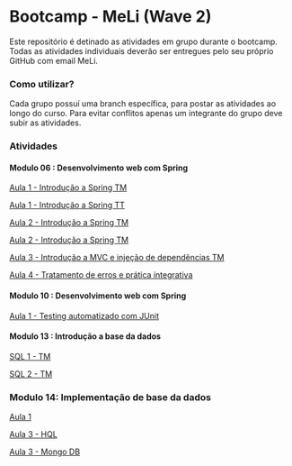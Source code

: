 # Bootcamp - MeLi (Wave 2)


Este repositório é detinado as atividades em grupo durante o bootcamp.
Todas as atividades individuais deverão ser entregues pelo seu próprio GitHub com email MeLi.


### Como utilizar?


Cada grupo possuí uma branch específica, para postar as atividades ao longo do curso. 
Para evitar conflitos apenas um integrante do grupo deve subir as atividades.

### Atividades

#### Modulo 06 : Desenvolvimento web com Spring
[Aula 1 - Introdução a Spring TM](https://github.com/wagnernegrao/bootcamp-meli/tree/main/aulas-spring/Modulo06/Aula01-TM/Equipe/numerosRomanos)

[Aula 1 - Introdução a Spring TT](https://github.com/wagnernegrao/bootcamp-meli/tree/main/aulas-spring/Modulo06/Aula01-TT/Equipe/codigoMorse)

[Aula 2 - Introdução a Spring TM](https://github.com/LarissaGMalagoli/calculadoraMetrosQuadrados)

[Aula 2 - Introdução a Spring TM](https://github.com/REPOSITORIOW2/bootcamp-w2/tree/grupo-3/exercicios-grupo/src/com/meli/Modulo6/calcidade)

[Aula 3 - Introdução a MVC e injeção de dependências TM](https://github.com/joutavm/calorias-bootcmap)

[Aula 4 - Tratamento de erros e prática integrativa](https://github.com/joutavm/bootcamp-commerce)

#### Modulo 10 : Desenvolvimento web com Spring
[Aula 1 - Testing automatizado com JUnit](https://github.com/joutavm/obter-diploma)

#### Modulo 13 : Introdução a base da dados
[SQL 1 - TM](https://github.com/wagnernegrao/SQL-1---TM/blob/main/README.md)

[SQL 2 - TM](https://github.com/wagnernegrao/SQL-2---TM)

### Modulo 14: Implementação de base da dados

[Aula 1](https://github.com/wagnernegrao/Implementa-o-de-base-da-dados)

[Aula 3 - HQL](https://github.com/mogmeli/dentinhos-desafio)

[Aula 3 - Mongo DB](https://github.com/LarissaGMalagoli/paozinho)
